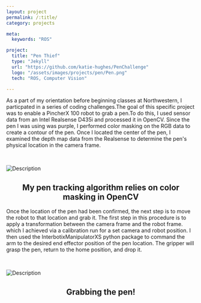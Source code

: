 ```yaml
---
layout: project
permalink: /:title/
category: projects

meta:
  keywords: "ROS"

project:
  title: "Pen Thief"
  type: "Jekyll"
  url: "https://github.com/katie-hughes/PenChallenge"
  logo: "/assets/images/projects/pen/Pen.png"
  tech: "ROS, Computer Vision"

---
```






<p>As a part of my orientation before beginning classes at Northwestern, I particpated in a series of coding challenges.The goal of this specific project was to enable a PincherX 100 robot to grab a pen.To do this, I used sensor data from an Intel Realsense D435i and processed it in OpenCV. Since the pen I was using was purple, I performed color masking on the RGB data to create a contour of the pen. Once I located the center of the pen, I examined the depth map data from the Realsense to determine the pen's physical location in the camera frame.</p>
<br>


<!-- ![Description](/assets/images/projects/pen/pentrack1.gif)
<center><h2>Gif1</h2></center> -->


![Description](/assets/images/projects/pen/pentrack2.gif)
<center><h2>My pen tracking algorithm relies on color masking in OpenCV</h2></center>

<!-- 
![Description](/assets/images/projects/pen/pentrack3.gif)
<center><h2>Gif3</h2></center> -->

<p>Once the location of the pen had been confirmed, the next step is to move the robot to that location and grab it. The first step in this procedure is to apply a transformation between the camera frame and the robot frame. which I achieved via a calibration run for a set camera and robot position. I then used the InterbotixManipulatorXS python package to command the arm to the desired end effector position of the pen location. The gripper will grasp the pen, return to the home position, and drop it.</p>
<br>

![Description](/assets/images/projects/pen/grab.gif)
<center><h2>Grabbing the pen!</h2></center>


<!-- <br><br> -->

